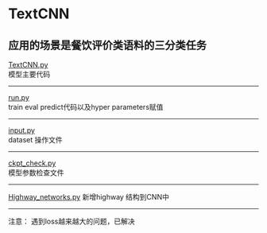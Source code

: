 # TextCNN
应用的场景是餐饮评价类语料的三分类任务  
---

[TextCNN.py](https://github.com/adowu/ado-tensorflow-models/blob/master/01_TextCNN/TextCNN.py)  
模型主要代码

---

[run.py](https://github.com/adowu/ado-tensorflow-models/blob/master/01_TextCNN/run.py)  
train eval predict代码以及hyper parameters赋值
  
---

[input.py](https://github.com/adowu/ado-tensorflow-models/blob/master/01_TextCNN/input.py)  
dataset 操作文件

---
[ckpt_check.py](https://github.com/adowu/ado-tensorflow-models/blob/master/01_TextCNN/ckpt_check.py)  
模型参数检查文件

---

[Highway_networks.py](https://github.com/adowu/ado-tensorflow-models/blob/master/01_TextCNN/Highway_networks.py)
新增highway 结构到CNN中

---

注意： 遇到loss越来越大的问题，已解决